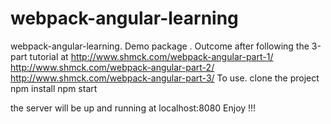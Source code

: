 # webpack-angular-learning
webpack-angular-learning. Demo package . Outcome after following the 3-part tutorial at http://www.shmck.com/webpack-angular-part-1/
http://www.shmck.com/webpack-angular-part-2/
http://www.shmck.com/webpack-angular-part-3/
To use.
clone the project
npm install
npm start

the server will be up and running at localhost:8080
Enjoy !!!
